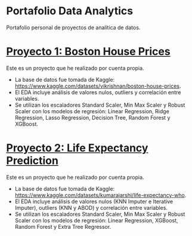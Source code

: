 # Portafolio Data Analytics
Portafolio personal de proyectos de analítica de datos.

# [Proyecto 1: Boston House Prices](https://github.com/c-tong02/Boston-House-Prices)

Este es un proyecto que he realizado por cuenta propia.

* La base de datos fue tomada de Kaggle: https://www.kaggle.com/datasets/vikrishnan/boston-house-prices.
* El EDA incluye análisis de valores nulos, outliers y correlación entre variables.
* Se utilizan los escaladores Standard Scaler, Min Max Scaler y Robust Scaler con los modelos de regresión: Linear Regression, Ridge Regression, Lasso Regression, Decision Tree, Random Forest y XGBoost.


# [Proyecto 2: Life Expectancy Prediction](https://github.com/c-tong02/Portafolio-de-Analitica/blob/main/Life_Expectancy_Prediction.ipynb)

Este es un proyecto que he realizado por cuenta propia.

* La base de datos fue tomada de Kaggle: https://www.kaggle.com/datasets/kumarajarshi/life-expectancy-who.
* El EDA incluye análisis de valores nulos (KNN Imputer e Iterative Imputer), outliers (KNN y ABOD) y correlación entre variables.
* Se utilizan los escaladores Standard Scaler, Min Max Scaler y Robust Scaler con los modelos de regresión: Linear Regression, XGBoost, Random Forest y Extra Tree Regressor.
